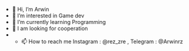 - 👋 Hi, I’m Arwin
- 👀 I’m interested in Game dev
- 🌱 I’m currently learning Programming
- 💞️ I am looking for cooperation
- - 📫 How to reach me Instagram : @rez_zre , Telegram : @Arwinrz
